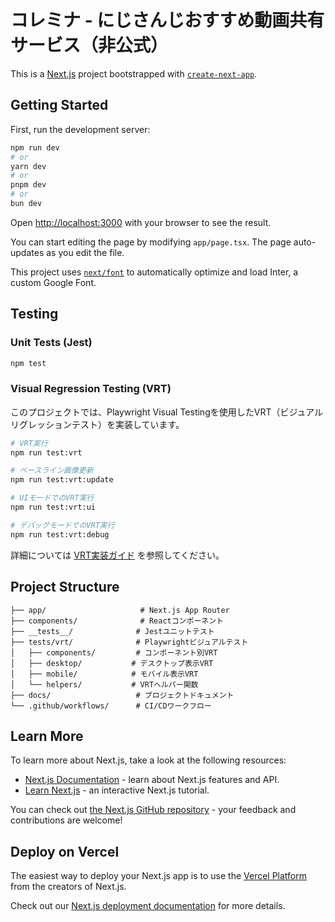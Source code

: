 # コレミナ - にじさんじおすすめ動画共有サービス（非公式）

This is a [Next.js](https://nextjs.org/) project bootstrapped with [`create-next-app`](https://github.com/vercel/next.js/tree/canary/packages/create-next-app).

## Getting Started

First, run the development server:

```bash
npm run dev
# or
yarn dev
# or
pnpm dev
# or
bun dev
```

Open [http://localhost:3000](http://localhost:3000) with your browser to see the result.

You can start editing the page by modifying `app/page.tsx`. The page auto-updates as you edit the file.

This project uses [`next/font`](https://nextjs.org/docs/basic-features/font-optimization) to automatically optimize and load Inter, a custom Google Font.

## Testing

### Unit Tests (Jest)

```bash
npm test
```

### Visual Regression Testing (VRT)

このプロジェクトでは、Playwright Visual Testingを使用したVRT（ビジュアルリグレッションテスト）を実装しています。

```bash
# VRT実行
npm run test:vrt

# ベースライン画像更新
npm run test:vrt:update

# UIモードでのVRT実行
npm run test:vrt:ui

# デバッグモードでのVRT実行
npm run test:vrt:debug
```

詳細については [VRT実装ガイド](./docs/VRT_GUIDE.md) を参照してください。

## Project Structure

```
├── app/                     # Next.js App Router
├── components/              # Reactコンポーネント
├── __tests__/              # Jestユニットテスト
├── tests/vrt/              # Playwrightビジュアルテスト
│   ├── components/         # コンポーネント別VRT
│   ├── desktop/           # デスクトップ表示VRT
│   ├── mobile/            # モバイル表示VRT
│   └── helpers/           # VRTヘルパー関数
├── docs/                   # プロジェクトドキュメント
└── .github/workflows/      # CI/CDワークフロー
```

## Learn More

To learn more about Next.js, take a look at the following resources:

- [Next.js Documentation](https://nextjs.org/docs) - learn about Next.js features and API.
- [Learn Next.js](https://nextjs.org/learn) - an interactive Next.js tutorial.

You can check out [the Next.js GitHub repository](https://github.com/vercel/next.js/) - your feedback and contributions are welcome!

## Deploy on Vercel

The easiest way to deploy your Next.js app is to use the [Vercel Platform](https://vercel.com/new?utm_medium=default-template&filter=next.js&utm_source=create-next-app&utm_campaign=create-next-app-readme) from the creators of Next.js.

Check out our [Next.js deployment documentation](https://nextjs.org/docs/deployment) for more details.
